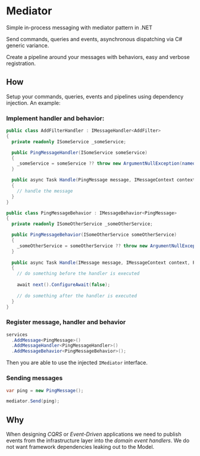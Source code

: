 Mediator
=======

Simple in-process messaging with mediator pattern in .NET

Send commands, queries and events, asynchronous dispatching via C# generic variance.

Create a pipeline around your messages with behaviors, easy and verbose registration.

## How

Setup your commands, queries, events and pipelines using dependency injection. An example:

### Implement handler and behavior:

```c#
public class AddFilterHandler : IMessageHandler<AddFilter>
{
  private readonly ISomeService _someService;

  public PingMessageHandler(ISomeService someService)
  {
    _someService = someService ?? throw new ArgumentNullException(nameof(someService));
  }

  public async Task Handle(PingMessage message, IMessageContext context)
  {
    // handle the message
  }
}

public class PingMessageBehavior : IMessageBehavior<PingMessage>
{
  private readonly ISomeOtherService _someOtherService;

  public PingMessageBehavior(ISomeOtherService someOtherService)
  {
    _someOtherService = someOtherService ?? throw new ArgumentNullException(nameof(someOtherService));
  }
  
  public async Task Handle(IMessage message, IMessageContext context, PipelineDelegate next)
  {
    // do something before the handler is executed
	
    await next().ConfigureAwait(false);
	
	// do something after the handler is executed
  }
}
```

### Register message, handler and behavior

```c#
services
  .AddMessage<PingMessage>()
  .AddMessageHandler<PingMessageHandler>()
  .AddMessageBehavior<PingMessageBehavior>();
```

Then you are able to use the injected `IMediator` interface.

### Sending messages

```c#
var ping = new PingMessage();

mediator.Send(ping);
```

## Why

When designing *CQRS* or *Event-Driven* applications we need to publish events from the infrastructure layer into the *domain event handlers*. We do not want framework dependencies leaking out to the Model. 
